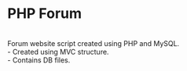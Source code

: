 <h1>PHP Forum</h1><br>
Forum website script created using PHP and MySQL.<br>
  - Created using MVC structure. <br>
  - Contains DB files. <br>
